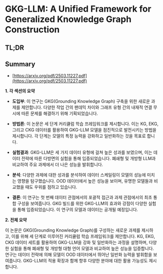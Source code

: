 # GKG-LLM: A Unified Framework for Generalized Knowledge Graph Construction
## TL;DR
## Summary
- [https://arxiv.org/pdf/2503.11227.pdf](https://arxiv.org/pdf/2503.11227.pdf)

**1. 각 섹션의 요약**

- **도입부**: 이 연구는 GKG(Grounding Knowledge Graph) 구축을 위한 새로운 과제를 제안합니다. 다양한 작업 간의 팬데믹 차이와 그래프 유형 간의 내재적 연결 무시에 따른 문제를 해결하기 위해 기획되었습니다.

- **방법론**: 이 논문은 세 단계 커리큘럼 학습 프레임워크를 제시합니다. 이는 KG, EKG, 그리고 CKG 데이터를 활용하여 GKG-LLM 모델을 점진적으로 발전시키는 방법을 제시합니다. 각 단계는 모델의 특정 능력을 강화하고 일반화하는 것을 목표로 합니다.

- **실험결과**: GKG-LLM은 세 가지 데이터 유형에 걸쳐 높은 성과를 보였으며, 이는 데이터 전략에 따른 다방면의 실험을 통해 입증되었습니다. 폐쇄형 및 개방형 LLM과 비교하여 주요 과제에서 더 나은 성능을 발휘합니다.

- **분석**: 다양한 과제에 대한 성과를 분석하여 데이터 스케일링이 모델의 성능에 미치는 영향을 탐구했습니다. OOD 데이터에서 높은 성능을 보이며, 유명한 모델들과 비교했을 때도 우위를 점하고 있습니다.

- **결론**: 이 연구는 첫 번째 데이터 관점에서의 포괄적 접근과 과제 관점에서의 최초 통합 구성을 보여줍니다. GKG 빌드를 위한 GKG-LLM의 효과와 강점이 다양한 실험을 통해 입증되었습니다. 이 연구의 모델과 데이터는 공개될 예정입니다.

**2. 전체 요약**

이 논문은 GKG(Grounding Knowledge Graph)를 구성하는 새로운 과제를 제시하고, 이를 위해 세 단계로 이루어진 커리큘럼 학습 프레임워크를 제안합니다. KG, EKG, CKG 데이터 세트를 활용하여 GKG-LLM을 강화 및 일반화하는 과정을 설명하며, 다양한 실험을 통해 폐쇄형 및 개방형 대형 언어 모델과 비교하여 높은 성능을 입증합니다. 연구는 데이터 전략에 의해 모델이 OOD 데이터에서 뛰어난 일반화 능력을 발휘함을 보여줍니다. GKG-LLM의 적용 확장과 함께 향후 다양한 분야에 대한 활용 가능성도 제시합니다.
